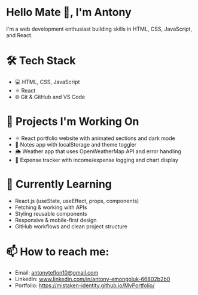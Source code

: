 
# Hello Mate 👋, I'm Antony
I'm a web development enthusiast building skills in HTML, CSS, JavaScript, and React.

# 🛠️ Tech Stack
- 💻 HTML, CSS, JavaScript
- ⚛️ React
- 🌐 Git & GitHub and VS Code

# 🔭 Projects I'm Working On
- ⚛️ React portfolio website with animated sections and dark mode
- 📝 Notes app with localStorage and theme toggler
- 🌦️ Weather app that uses OpenWeatherMap API and error handling
- 💸 Expense tracker with income/expense logging and chart display

# 🧠 Currently Learning
- React.js (useState, useEffect, props, components)
- Fetching & working with APIs
- Styling reusable components
- Responsive & mobile-first design
- GitHub workflows and clean project structure

# 📫 How to reach me:
- Email: antonyteflon10@gmail.com
- LinkedIn: www.linkedin.com/in/antony-emongoluk-66802b2b0
- Portfolio: https://mistaken-identity.github.io/MyPortfolio/
